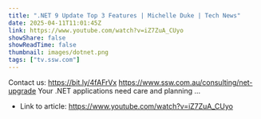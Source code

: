 ```yaml
---
title: ".NET 9 Update Top 3 Features | Michelle Duke | Tech News"
date: 2025-04-11T11:01:45Z
link: https://www.youtube.com/watch?v=iZ7ZuA_CUyo
showShare: false
showReadTime: false
thumbnail: images/dotnet.png
tags: ["tv.ssw.com"]
---
```

Contact us: https://bit.ly/4fAFrVx https://www.ssw.com.au/consulting/net-upgrade Your .NET applications need care and planning ...

- Link to article: https://www.youtube.com/watch?v=iZ7ZuA_CUyo